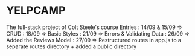 # YELPCAMP
The full-stack project of Colt Steele's course
Entries : 14/09 & 15/09 => CRUD
        : 18/09 => Basic Styles
        : 21/09 => Errors & Validating Data
        : 26/09 => Added the Reviews Model
        : 27/09 => Restructured routes in app.js to a separate routes directory + added a public directory 
